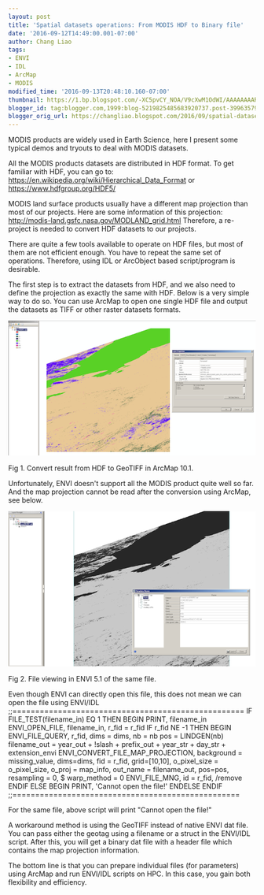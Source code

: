 ```yaml
---
layout: post
title: 'Spatial datasets operations: From MODIS HDF to Binary file'
date: '2016-09-12T14:49:00.001-07:00'
author: Chang Liao
tags:
- ENVI
- IDL
- ArcMap
- MODIS
modified_time: '2016-09-13T20:48:10.160-07:00'
thumbnail: https://1.bp.blogspot.com/-XC5pvCY_NOA/V9cXwM1OdWI/AAAAAAAARQ4/_4AYn6ZvygoXlMcAXU-7HoMeKmBRj6PLwCLcB/s72-c/sce_arcmap.png
blogger_id: tag:blogger.com,1999:blog-5219825485683920737.post-3996357905520631366
blogger_orig_url: https://changliao.blogspot.com/2016/09/spatial-datasets-operations-002.html
---
```

MODIS products are widely used in Earth Science, here I present some typical demos and tryouts to deal with MODIS datasets.

All the MODIS products datasets are distributed in HDF format.
To get familiar with HDF, you can go to:
https://en.wikipedia.org/wiki/Hierarchical_Data_Format
or 
https://www.hdfgroup.org/HDF5/


MODIS land surface products usually have a different map projection than most of our projects.
Here are some information of this projection:
http://modis-land.gsfc.nasa.gov/MODLAND_grid.html
Therefore, a re-project is needed to convert HDF datasets to our projects.


There are quite a few tools available to operate on HDF files, but most of them are not efficient enough. You have to repeat the same set of operations. Therefore, using IDL or ArcObject based script/program is desirable.

The first step is to extract the datasets from HDF, and we also need to define the projection as exactly the same with HDF. Below is a very simple way to do so. You can use ArcMap to open one single HDF file and output the datasets as TIFF or other raster datasets formats.

![Figure 1](https://github.com/changliao/changliao.github.io/blob/main/_figure/modis01.png?raw=true)


Fig 1. Convert result from HDF to GeoTIFF in ArcMap 10.1.

Unfortunately, ENVI doesn't support all the MODIS product quite well so far. And the map projection cannot be read after the conversion using ArcMap, see below.

![Figure 2](https://github.com/changliao/changliao.github.io/blob/main/_figure/modis02.png?raw=true)

Fig 2. File viewing in ENVI 5.1 of the same file.


Even though ENVI can directly open this file, this does not mean we can open the file using ENVI/IDL
;;===================================================
  IF FILE_TEST(filename_in) EQ 1 THEN BEGIN
        PRINT, filename_in    
        ENVI_OPEN_FILE, filename_in, r_fid = r_fid
        IF r_fid NE -1 THEN BEGIN
          ENVI_FILE_QUERY, r_fid, dims = dims, nb = nb
          pos = LINDGEN(nb)
          filename_out = year_out + !slash + prefix_out + year_str + day_str + extension_envi
          ENVI_CONVERT_FILE_MAP_PROJECTION, background = missing_value,  dims=dims, 
            fid = r_fid,  grid=[10,10], 
            o_pixel_size = o_pixel_size, o_proj = map_info, out_name = filename_out,  pos=pos, 
            resampling = 0, $
            warp_method = 0
          ENVI_FILE_MNG, id = r_fid, /remove
        ENDIF ELSE BEGIN
          PRINT, 'Cannot open the file!'
        ENDELSE
      ENDIF
;;==================================================

For the same file, above script will print "Cannot open the file!"

A workaround method is using the GeoTIFF instead of native ENVI dat file.
You can pass either the geotag using a filename or a struct in the ENVI/IDL script.
After this, you will get a binary dat file with a header file which contains the map projection information.

The bottom line is that you can prepare individual files (for parameters) using ArcMap and run ENVI/IDL scripts on HPC. In this case, you gain both flexibility and efficiency.